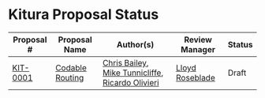# Kitura Proposal Status

| Proposal # | Proposal Name | Author(s) | Review Manager | Status |
| ---------- | ------------- | --------- | -------------- | ------ |
| [KIT-0001](https://github.com/IBM-Swift/evolution/tree/master/Kitura/Proposals/0001-codable-routing.md)   | [Codable Routing](https://github.com/IBM-Swift/evolution/tree/master/Kitura/Proposals/0001-codable-routing.md) | [Chris Bailey](https://github.com/seabaylea), [Mike Tunnicliffe](https://github.com/tunniclm), [Ricardo Olivieri](https://github.com/rolivieri) | [Lloyd Roseblade](https://github.com/lroseblade) | Draft